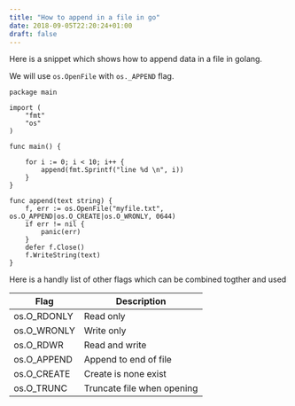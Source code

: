 ```yaml
---
title: "How to append in a file in go"
date: 2018-09-05T22:20:24+01:00
draft: false
---
```


Here is a snippet which shows how to append data in a file in golang. 

We will use `os.OpenFile` with `os._APPEND` flag.

```golang
package main

import (
	"fmt"
	"os"
)

func main() {

	for i := 0; i < 10; i++ {
		append(fmt.Sprintf("line %d \n", i))
	}
}

func append(text string) {
	f, err := os.OpenFile("myfile.txt", os.O_APPEND|os.O_CREATE|os.O_WRONLY, 0644)
	if err != nil {
		panic(err)
	}
	defer f.Close()
	f.WriteString(text)
}
```

Here is a handly list of other flags which can be combined togther and used

| Flag        | Description                |
|-------------|----------------------------|
| os.O_RDONLY | Read only                  |
| os.O_WRONLY | Write only                 |
| os.O_RDWR   | Read and write             |
| os.O_APPEND | Append to end of file      |
| os.O_CREATE | Create is none exist       |
| os.O_TRUNC  | Truncate file when opening |
